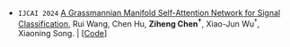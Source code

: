 - ``IJCAI 2024`` 
[A Grassmannian Manifold Self-Attention Network for Signal Classification](https://www.ijcai.org/proceedings/2024/0564.pdf),
Rui Wang, Chen Hu, **Ziheng Chen<sup>†</sup>**, Xiao-Jun Wu<sup>†</sup>, Xiaoning Song.
\|
[[Code](https://github.com/ChenHu-ML/GDLNet)]

